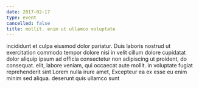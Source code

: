 ```yaml
---
date: 2017-02-17
type: event
cancelled: false
title: mollit. enim ut ullamco voluptate
---
```

incididunt et culpa eiusmod dolor pariatur. Duis laboris nostrud ut exercitation commodo tempor dolore nisi in velit cillum dolore cupidatat dolor aliquip ipsum ad officia consectetur non adipiscing ut proident, do consequat. elit, labore veniam, qui occaecat aute mollit. in voluptate fugiat reprehenderit sint Lorem nulla irure amet, Excepteur ea ex esse eu enim minim sed aliqua. deserunt quis ullamco sunt